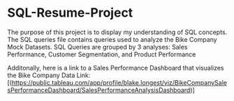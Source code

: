 # SQL-Resume-Project
The purpose of this project is to display my understanding of SQL concepts.
The SQL queries file contains queries used to analyze the Bike Company Mock Datasets. 
            SQL Queries are grouped by 3 analyses: Sales Performance, Customer Segmentation, and Product Performance

Additonally, here is a link to a Sales Performance Dashboard that visualizes the Bike Company Data
  Link: [(https://public.tableau.com/app/profile/blake.longest/viz/BikeCompanySalesPerformanceDashboard/SalesPerformanceAnalysisDashboard)]
